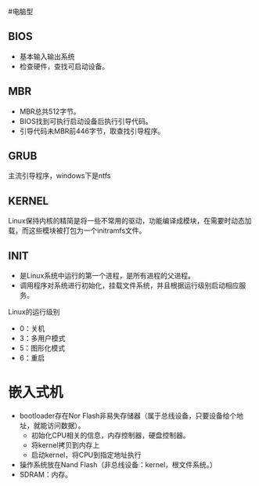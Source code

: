 #电脑型
## BIOS
- 基本输入输出系统
- 检查硬件，查找可启动设备。
## MBR
- MBR总共512字节。
- BIOS找到可执行启动设备后执行引导代码。
- 引导代码未MBR前446字节，取查找引导程序。
## GRUB
主流引导程序，windows下是ntfs
## KERNEL
Linux保持内核的精简是将一些不常用的驱动，功能编译成模块，在需要时动态加载，而这些模块被打包为一个initramfs文件。
## INIT
- 是Linux系统中运行的第一个进程，是所有进程的父进程。
- 调用程序对系统进行初始化，挂载文件系统，并且根据运行级别启动相应服务。

Linux的运行级别
 - 0：关机
 - 3：多用户模式
 - 5：图形化模式
 - 6：重启
# 嵌入式机
- bootloader存在Nor Flash非易失存储器（属于总线设备，只要设备给个地址，就能访问数据）。
    - 初始化CPU相关的信息，内存控制器，硬盘控制器。
    - 将kernel拷贝到内存上
    - 启动kernel，将CPU到指定地址执行
- 操作系统放在Nand Flash（非总线设备：kernel，根文件系统。）
- SDRAM：内存。
